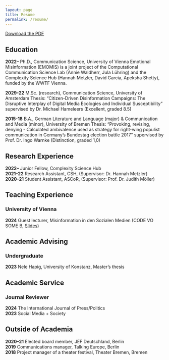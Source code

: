 ```yaml
---
layout: page
title: Resume
permalink: /resume/
---
```


[Download the PDF](https://github.com/julaluehring/CV-JL/blob/main/CV_JL.pdf)

## Education
**2022–** Ph.D., Communication Science, University of Vienna
Emotional Misinformation (EMOMIS) is a joint project of the Computational Communication Science Lab (Annie Waldherr, Jula Lühring) and the Complexity Science Hub (Hannah Metzler, David Garcia, Apeksha Shetty), funded by the WWTF Vienna.

**2029-22** M.Sc. (research), Communication Science, University of Amsterdam
Thesis: “Citizen-Driven Disinformation Campaigns: The Disruptive Interplay of Digital Media Ecologies and Individual Susceptibility” supervised by Dr. Michael Hameleers (Excellent, graded 8.5)

**2015-18** B.A., German Literature and Language (major) & Communication and Media (minor), University of Bremen
Thesis: “Provoking, revising, denying - Calculated ambivalence used as strategy for right-wing populist communication in Germany’s Bundestag election battle 2017” supervised by Prof. Dr. Ingo Warnke (Distinction, graded 1,0)

## Research Experience
**2022–** Junior Fellow, Complexity Science Hub<br>
**2021–22** Research Assistant, CSH, (Supervisor: Dr. Hannah Metzler)<br>
**2020–21** Student Assistant, ASCoR, (Supervisor: Prof. Dr. Judith Möller)

## Teaching Experience
### University of Vienna
**2024** Guest lecturer, Misinformation in den Sozialen Medien (CODE VO SOME B, [Slides](https://julaluehring.github.io/misinformation-in-den-sozialen-medien/#/title-slide))

## Academic Advising
### Undergraduate
**2023** Nele Hapig, University of Konstanz, Master’s thesis

## Academic Service
### Journal Reviewer
**2024** The International Journal of Press/Politics<br>
**2023** Social Media + Society

## Outside of Academia
**2020–21** Elected board member, JEF Deutschland, Berlin<br>
**2019** Communications manager, Talking Europe, Berlin<br>
**2018** Project manager of a theater festival, Theater Bremen, Bremen


